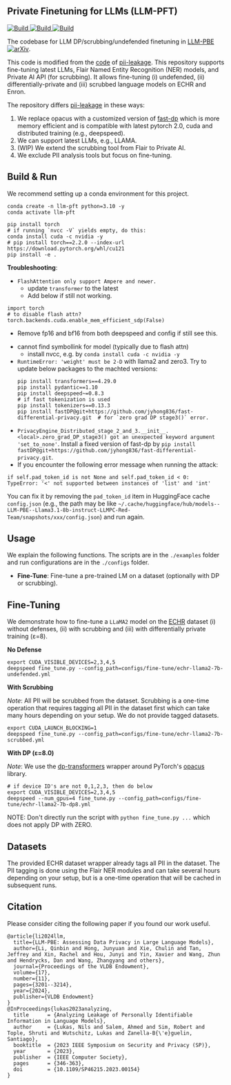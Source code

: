 ## Private Finetuning for LLMs (LLM-PFT)

<p>
    <a href="https://www.python.org/downloads/">
            <img alt="Build" src="https://img.shields.io/badge/3.10-Python-blue">
    </a>
    <a href="https://pytorch.org">
            <img alt="Build" src="https://img.shields.io/badge/2.0-PyTorch-orange">
    </a>
    <a href="https://github.com/jyhong836/fast-differential-privacy">
            <img alt="Build" src="https://img.shields.io/badge/2.0-fastDP-orange">
    </a>
</p>

The codebase for LLM DP/scrubbing/undefended finetuning in [LLM-PBE](https://llm-pbe.github.io/home) [![arXiv](https://img.shields.io/badge/arXiv-2408.12787-green)](https://arxiv.org/abs/2408.12787).

This code is modified from the [code](https://github.com/microsoft/analysing_pii_leakage) of [pii-leakage](https://arxiv.org/abs/2302.00539).
This repository supports fine-tuning latest LLMs, Flair Named Entity Recognition (NER) models, and Private AI API (for scrubbing).
It allows fine-tuning (i) undefended, (ii) differentially-private and (iii) scrubbed language models on ECHR and Enron.

The repository differs [pii-leakage](https://github.com/microsoft/analysing_pii_leakage) in these ways:
1. We replace opacus with a customized version of [fast-dp](https://github.com/jyhong836/fast-differential-privacy) which is more memory efficient and is compatible with latest pytorch 2.0, cuda and distributed training (e.g., deepspeed).
2. We can support latest LLMs, e.g., LLAMA.
3. (WIP) We extend the scrubbing tool from Flair to Private AI.
4. We exclude PII analysis tools but focus on fine-tuning.


## Build & Run

We recommend setting up a conda environment for this project.
```shell
conda create -n llm-pft python=3.10 -y
conda activate llm-pft

pip install torch
# if running `nvcc -V` yields empty, do this:
conda install cuda -c nvidia -y
# pip install torch==2.2.0 --index-url https://download.pytorch.org/whl/cu121
pip install -e .
```

**Troubleshooting**:
* `FlashAttention only support Ampere and newer.`
  - update `transformer` to the latest
  - Add below if still not working.
```
import torch
# to disable flash attn?
torch.backends.cuda.enable_mem_efficient_sdp(False)
```
  - Remove fp16 and bf16 from both deepspeed and config if still see this.
* cannot find symbollink for model (typically due to flash attn)
  - install nvcc, e.g. by `conda install cuda -c nvidia -y`
* `RuntimeError: 'weight' must be 2-D` with llama2 and zero3. Try to update below packages to the machted versions:
  ```shell
  pip install transformers==4.29.0
  pip install pydantic==1.10
  pip install deepspeed~=0.8.3
  # if fast tokenization is used
  pip install tokenizers==0.13.3
  pip install fastDP@git+https://github.com/jyhong836/fast-differential-privacy.git  # for `zero grad DP stage3()` error.
  ```
* `PrivacyEngine_Distributed_stage_2_and_3.__init__.<local>.zero_grad_DP_stage3() got an unexpected keyword argument 'set_to_none'`. Install a fixed version of fast-dp by `pip install fastDP@git+https://github.com/jyhong836/fast-differential-privacy.git`.
* If you encounter the following error message when running the attack:
```
if self.pad_token_id is not None and self.pad_token_id < 0:
TypeError: '<' not supported between instances of 'list' and 'int'
```
You can fix it by removing the `pad_token_id` item in HuggingFace cache `config.json` (e.g., the path may be like `~/.cache/huggingface/hub/models--LLM-PBE--Llama3.1-8b-instruct-LLMPC-Red-Team/snapshots/xxx/config.json`) and run again.


## Usage

We explain the following functions. The scripts are in the ```./examples``` folder and
run configurations are in the ```./configs``` folder.
* **Fine-Tune**: Fine-tune a pre-trained LM on a dataset (optionally with DP or scrubbing).


## Fine-Tuning

We demonstrate how to fine-tune a ```LLaMA2``` model on the [ECHR](https://huggingface.co/datasets/ecthr_cases) dataset
(i) without defenses, (ii) with scrubbing and (iii) with differentially private training (ε=8).

**No Defense**
```shell
export CUDA_VISIBLE_DEVICES=2,3,4,5
deepspeed fine_tune.py --config_path=configs/fine-tune/echr-llama2-7b-undefended.yml
```

**With Scrubbing**

_Note_: All PII will be scrubbed from the dataset. Scrubbing is a one-time operation that requires tagging all PII in the dataset first
which can take many hours depending on your setup. We do not provide tagged datasets.
```shell
export CUDA_LAUNCH_BLOCKING=1
deepspeed fine_tune.py --config_path=configs/fine-tune/echr-llama2-7b-scrubbed.yml
```

**With DP (ε=8.0)**

_Note_: We use the [dp-transformers](https://github.com/microsoft/dp-transformers) wrapper around PyTorch's [opacus](https://github.com/pytorch/opacus) library.
```shell
# if device ID's are not 0,1,2,3, then do below
export CUDA_VISIBLE_DEVICES=2,3,4,5
deepspeed --num_gpus=4 fine_tune.py --config_path=configs/fine-tune/echr-llama2-7b-dp8.yml
```
NOTE: Don't directly run the script with `python fine_tune.py ...` which does not apply DP with ZERO.

## Datasets

The provided ECHR dataset wrapper already tags all PII in the dataset.
The PII tagging is done using the Flair NER modules and can take several hours depending on your setup, but is a one-time operation
that will be cached in subsequent runs.

## Citation

Please consider citing the following paper if you found our work useful.

```
@article{li2024llm,
  title={LLM-PBE: Assessing Data Privacy in Large Language Models},
  author={Li, Qinbin and Hong, Junyuan and Xie, Chulin and Tan, Jeffrey and Xin, Rachel and Hou, Junyi and Yin, Xavier and Wang, Zhun and Hendrycks, Dan and Wang, Zhangyang and others},
  journal={Proceedings of the VLDB Endowment},
  volume={17},
  number={11},
  pages={3201--3214},
  year={2024},
  publisher={VLDB Endowment}
}
@InProceedings{lukas2023analyzing,
  title      = {Analyzing Leakage of Personally Identifiable Information in Language Models},
  author     = {Lukas, Nils and Salem, Ahmed and Sim, Robert and Tople, Shruti and Wutschitz, Lukas and Zanella-B{\'e}guelin, Santiago},
  booktitle  = {2023 IEEE Symposium on Security and Privacy (SP)},
  year       = {2023},
  publisher  = {IEEE Computer Society},
  pages      = {346-363},
  doi        = {10.1109/SP46215.2023.00154}
}
```
